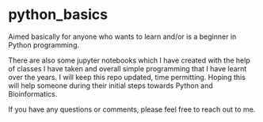 # python_basics
Aimed basically for anyone who wants to learn and/or is a beginner in Python programming.  

There are also some jupyter notebooks which I have created with the help of classes I have taken and overall simple programming that I have learnt over the years. I will keep this repo updated, time permitting. Hoping this will help someone during their initial steps towards Python and Bioinformatics. 

If you have any questions or comments, please feel free to reach out to me. 
